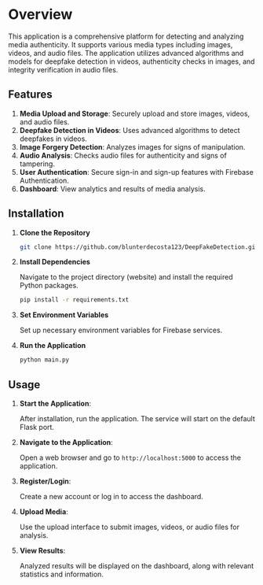 # Overview
This application is a comprehensive platform for detecting and analyzing media authenticity. It supports various media types including images, videos, and audio files. The application utilizes advanced algorithms and models for deepfake detection in videos, authenticity checks in images, and integrity verification in audio files.

## Features
1. **Media Upload and Storage**: Securely upload and store images, videos, and audio files.
2. **Deepfake Detection in Videos**: Uses advanced algorithms to detect deepfakes in videos.
3. **Image Forgery Detection**: Analyzes images for signs of manipulation.
4. **Audio Analysis**: Checks audio files for authenticity and signs of tampering.
5. **User Authentication**: Secure sign-in and sign-up features with Firebase Authentication.
6. **Dashboard**: View analytics and results of media analysis.

## Installation

1. **Clone the Repository**
   ```bash
   git clone https://github.com/blunterdecosta123/DeepFakeDetection.git

2. **Install Dependencies**

    Navigate to the project directory (website) and install the required Python packages.
    ```bash
    pip install -r requirements.txt
3. **Set Environment Variables**
    
    Set up necessary environment variables for Firebase services.

4. **Run the Application**
    ```bash
    python main.py

## Usage

1. **Start the Application**: 
    
    After installation, run the application. The service will start on the default Flask port.

2. **Navigate to the Application**: 

    Open a web browser and go to `http://localhost:5000` to access the application.

3. **Register/Login**: 
    
    Create a new account or log in to access the dashboard.

4. **Upload Media**: 

    Use the upload interface to submit images, videos, or audio files for analysis.

5. **View Results**: 

    Analyzed results will be displayed on the dashboard, along with relevant statistics and information.
